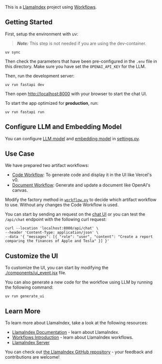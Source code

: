 This is a [LlamaIndex](https://www.llamaindex.ai/) project using [Workflows](https://docs.llamaindex.ai/en/stable/understanding/workflows/).

## Getting Started

First, setup the environment with uv:

> **_Note:_** This step is not needed if you are using the dev-container.

```shell
uv sync
```

Then check the parameters that have been pre-configured in the `.env` file in this directory.
Make sure you have set the `OPENAI_API_KEY` for the LLM.

Then, run the development server:

```shell
uv run fastapi dev
```

Then open [http://localhost:8000](http://localhost:8000) with your browser to start the chat UI.

To start the app optimized for **production**, run:

```
uv run fastapi run
```

## Configure LLM and Embedding Model

You can configure [LLM model](https://docs.llamaindex.ai/en/stable/module_guides/models/llms) and [embedding model](https://docs.llamaindex.ai/en/stable/module_guides/models/embeddings) in [settings.py](app/settings.py).

## Use Case

We have prepared two artifact workflows:

- [Code Workflow](app/code_workflow.py): To generate code and display it in the UI like Vercel's v0.
- [Document Workflow](app/document_workflow.py): Generate and update a document like OpenAI's canvas.

Modify the factory method in [`workflow.py`](app/workflow.py) to decide which artifact workflow to use. Without any changes the Code Workflow is used.

You can start by sending an request on the [chat UI](http://localhost:8000) or you can test the `/api/chat` endpoint with the following curl request:

```
curl --location 'localhost:8000/api/chat' \
--header 'Content-Type: application/json' \
--data '{ "messages": [{ "role": "user", "content": "Create a report comparing the finances of Apple and Tesla" }] }'
```

## Customize the UI

To customize the UI, you can start by modifying the [./components/ui_event.jsx](./components/ui_event.jsx) file.

You can also generate a new code for the workflow using LLM by running the following command:

```
uv run generate_ui
```

## Learn More

To learn more about LlamaIndex, take a look at the following resources:

- [LlamaIndex Documentation](https://docs.llamaindex.ai) - learn about LlamaIndex.
- [Workflows Introduction](https://docs.llamaindex.ai/en/stable/understanding/workflows/) - learn about LlamaIndex workflows.
- [LlamaIndex Server](https://pypi.org/project/llama-index-server/)

You can check out [the LlamaIndex GitHub repository](https://github.com/run-llama/llama_index) - your feedback and contributions are welcome!
